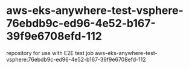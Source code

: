 # aws-eks-anywhere-test-vsphere-76ebdb9c-ed96-4e52-b167-39f9e6708efd-112
repository for use with E2E test job aws-eks-anywhere-test-vsphere:76ebdb9c-ed96-4e52-b167-39f9e6708efd-112
